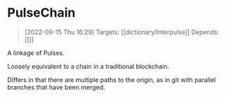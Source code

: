 
# PulseChain

> [2022-09-15 Thu 16:29] 
> Targets: [[dictionary/Interpulse]] 
> Depends: [[]]

A linkage of Pulses.

Loosely equivalent to a chain in a traditional blockchain.

Differs in that there are multiple paths to the origin, as in git with parallel branches that have been merged.
